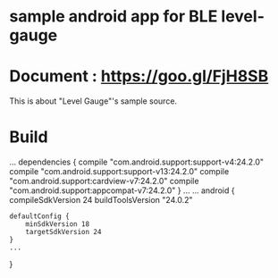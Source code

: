 # sample android app for BLE level-gauge

# Document : https://goo.gl/FjH8SB

This is about "Level Gauge"'s sample source.

# Build
...
dependencies {
    compile "com.android.support:support-v4:24.2.0"
    compile "com.android.support:support-v13:24.2.0"
    compile "com.android.support:cardview-v7:24.2.0"
    compile "com.android.support:appcompat-v7:24.2.0"
}
...
...
android {
    compileSdkVersion 24
    buildToolsVersion "24.0.2"
    
    defaultConfig {
        minSdkVersion 18
        targetSdkVersion 24
    }
    ...
}
